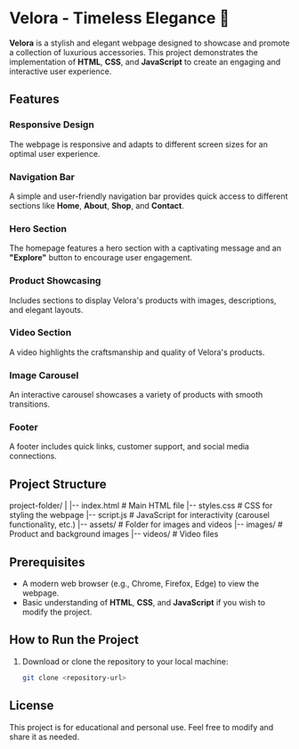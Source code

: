 # Velora - Timeless Elegance 💎

**Velora** is a stylish and elegant webpage designed to showcase and promote a collection of luxurious accessories. This project demonstrates the implementation of **HTML**, **CSS**, and **JavaScript** to create an engaging and interactive user experience.

## Features

### Responsive Design
The webpage is responsive and adapts to different screen sizes for an optimal user experience.

### Navigation Bar
A simple and user-friendly navigation bar provides quick access to different sections like **Home**, **About**, **Shop**, and **Contact**.

### Hero Section
The homepage features a hero section with a captivating message and an **"Explore"** button to encourage user engagement.

### Product Showcasing
Includes sections to display Velora's products with images, descriptions, and elegant layouts.

### Video Section
A video highlights the craftsmanship and quality of Velora's products.

### Image Carousel
An interactive carousel showcases a variety of products with smooth transitions.

### Footer
A footer includes quick links, customer support, and social media connections.

## Project Structure
project-folder/ 
| 
|-- index.html # Main HTML file 
|-- styles.css # CSS for styling the webpage 
|-- script.js # JavaScript for interactivity (carousel functionality, etc.) 
|-- assets/ # Folder for images and videos 
     |-- images/ # Product and background images 
     |-- videos/ # Video files

## Prerequisites
- A modern web browser (e.g., Chrome, Firefox, Edge) to view the webpage.
- Basic understanding of **HTML**, **CSS**, and **JavaScript** if you wish to modify the project.

## How to Run the Project
1. Download or clone the repository to your local machine:
   ```bash
   git clone <repository-url>

## License
This project is for educational and personal use. Feel free to modify and share it as needed.
